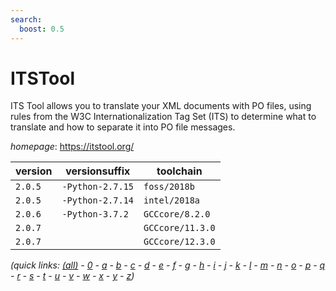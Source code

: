 ```yaml
---
search:
  boost: 0.5
---
```

# ITSTool

ITS Tool allows you to translate your XML documents with PO files, using rules from the  W3C Internationalization Tag Set (ITS) to determine what to translate and how to separate it into PO file messages.

*homepage*: <https://itstool.org/>

version | versionsuffix | toolchain
--------|---------------|----------
``2.0.5`` | ``-Python-2.7.15`` | ``foss/2018b``
``2.0.5`` | ``-Python-2.7.14`` | ``intel/2018a``
``2.0.6`` | ``-Python-3.7.2`` | ``GCCcore/8.2.0``
``2.0.7`` |  | ``GCCcore/11.3.0``
``2.0.7`` |  | ``GCCcore/12.3.0``


*(quick links: [(all)](../index.md) - [0](../0/index.md) - [a](../a/index.md) - [b](../b/index.md) - [c](../c/index.md) - [d](../d/index.md) - [e](../e/index.md) - [f](../f/index.md) - [g](../g/index.md) - [h](../h/index.md) - [i](../i/index.md) - [j](../j/index.md) - [k](../k/index.md) - [l](../l/index.md) - [m](../m/index.md) - [n](../n/index.md) - [o](../o/index.md) - [p](../p/index.md) - [q](../q/index.md) - [r](../r/index.md) - [s](../s/index.md) - [t](../t/index.md) - [u](../u/index.md) - [v](../v/index.md) - [w](../w/index.md) - [x](../x/index.md) - [y](../y/index.md) - [z](../z/index.md))*

